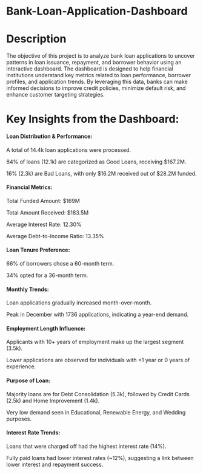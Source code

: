 # Bank-Loan-Application-Dashboard

# Description
The objective of this project is to analyze bank loan applications to uncover patterns in loan issuance, repayment, and borrower behavior using an interactive dashboard. The dashboard is designed to help financial institutions understand key metrics related to loan performance, borrower profiles, and application trends. By leveraging this data, banks can make informed decisions to improve credit policies, minimize default risk, and enhance customer targeting strategies.
# Key Insights from the Dashboard:
#### Loan Distribution & Performance:
A total of 14.4k loan applications were processed.

84% of loans (12.1k) are categorized as Good Loans, receiving $167.2M.

16% (2.3k) are Bad Loans, with only $16.2M received out of $28.2M funded.
#### Financial Metrics:
Total Funded Amount: $169M

Total Amount Received: $183.5M

Average Interest Rate: 12.30%

Average Debt-to-Income Ratio: 13.35%
#### Loan Tenure Preference:
66% of borrowers chose a 60-month term.

34% opted for a 36-month term.
#### Monthly Trends:
Loan applications gradually increased month-over-month.

Peak in December with 1736 applications, indicating a year-end demand.
#### Employment Length Influence:
Applicants with 10+ years of employment make up the largest segment (3.5k).

Lower applications are observed for individuals with <1 year or 0 years of experience.
#### Purpose of Loan:
Majority loans are for Debt Consolidation (5.3k), followed by Credit Cards (2.5k) and Home Improvement (1.4k).

Very low demand seen in Educational, Renewable Energy, and Wedding purposes.
#### Interest Rate Trends:
Loans that were charged off had the highest interest rate (14%).

Fully paid loans had lower interest rates (~12%), suggesting a link between lower interest and repayment success.


